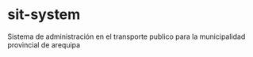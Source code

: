 # sit-system
Sistema de administración en el transporte publico para la municipalidad provincial de arequipa
